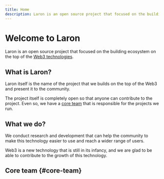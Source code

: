 ```yaml
---
title: Home
description: Laron is an open source project that focused on the building ecosystem on the top of the Web3 technologies.
---
```

# Welcome to Laron

Laron is an open source project that focused on the building ecosystem on the top of the [Web3 technologies](https://ethereum.org/en/web3/).


## What is Laron?

Laron itself is the name of the project that we builds on the top of the Web3 and present it to the community.

The project itself is completely open so that anyone can contribute to the project. Even so, we have a [core team](#core-team) that is responsible for the projects we run.


## What we do?

We conduct research and development that can help the community to make this technology easier to use and reach a wider range of users.

Web3 is a new technology that is still in its infancy, and we are glad to be able to contribute to the growth of this technology.

## Core team {#core-team}
